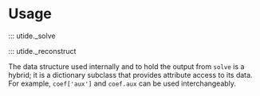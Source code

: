 # Usage

::: utide._solve

::: utide._reconstruct

The data structure used internally and to hold the output from
`solve` is a hybrid; it is a dictionary subclass that provides
attribute access to its data.  For example, ``coef['aux']`` and
``coef.aux`` can be used interchangeably.


